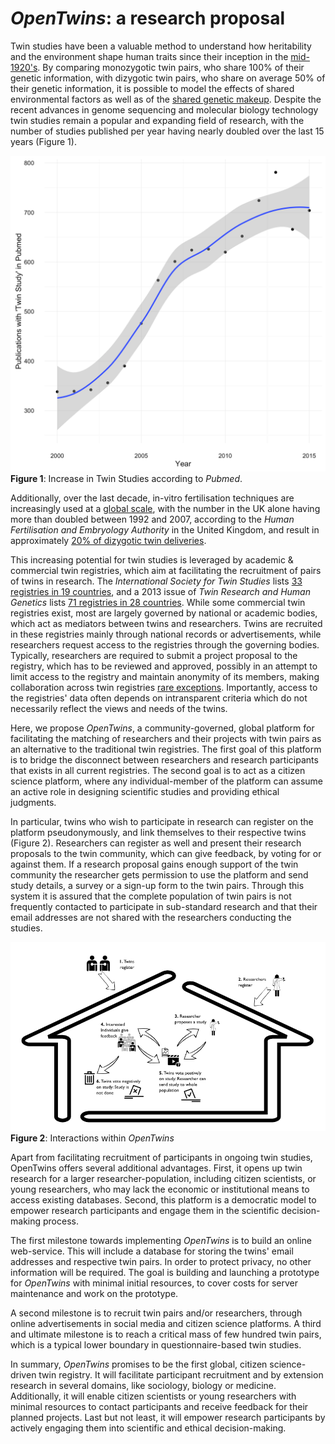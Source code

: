 # ***OpenTwins*: a research proposal**

Twin studies have been a valuable method to understand how heritability and the environment shape human traits since their inception in the [mid-1920's](http://link.springer.com/article/10.1007/BF01067795). By comparing monozygotic twin pairs, who share 100% of their genetic information, with dizygotic twin pairs, who share on average 50% of their genetic information, it is possible to model the effects of shared environmental factors as well as of the [shared genetic makeup](http://www.nature.com/nrg/journal/v3/n11/full/nrg932.html). Despite the recent advances in genome sequencing and molecular biology technology  twin studies remain a popular and expanding field of research, with the number of studies published per year having nearly doubled over the last 15 years (Figure 1). 

[![Figure 1](figures/FigurePubmed.png)](figures/FigurePubmed.png)
**Figure 1**: Increase in Twin Studies according to *Pubmed*.

Additionally, over the last decade, in-vitro fertilisation ​techniques are increasingly used at a [global scale](https://rbej.biomedcentral.com/articles/10.1186/s12958-016-0225-2), with the number in the UK alone having more than doubled between 1992 and 2007, according to the *Human Fertilisation and Embryology Authority* in the United Kingdom, and result in approximately [20% of dizygotic twin deliveries](https://academic.oup.com/humrep/article-lookup/doi/10.1093/humrep/dev319).

This increasing potential for twin studies is leveraged by academic & commercial twin registries, which aim at facilitating the recruitment of pairs of twins in research. The *International Society for Twin Studies* lists [33 registries in 19 countries](http://www.twinstudies.org/information/twinregisters/), and a 2013 issue of *Twin Research and Human Genetics* lists [71 registries in 28 countries](https://www.cambridge.org/core/journals/twin-research-and-human-genetics/article/twin-registries-worldwide-an-important-resource-for-scientific-research/B2FE0402907635B6808D95CA18441C64). While some commercial twin registries exist, most are largely governed by national or academic bodies, which act as mediators between twins and researchers. Twins are recruited in these registries mainly through national records or advertisements, while researchers request access to the registries through the governing bodies. Typically, researchers are required to submit a project proposal to the registry, which has to be reviewed and approved, possibly in an attempt to limit access to the registry and maintain anonymity of its members, making collaboration across twin registries [rare exceptions](https://www.cambridge.org/core/journals/twin-research-and-human-genetics/article/div-classtitlethe-codatwins-project-the-cohort-description-of-collaborative-project-of-development-of-anthropometrical-measures-in-twins-to-study-macro-environmental-variation-in-genetic-and-environmental-effects-on-anthropometric-traitsdiv/F80F458FA3F22ECABF80648A9901706C). Importantly, access to the registries' data  often depends on intransparent criteria which do not necessarily reflect the views and needs of the twins. 

Here, we propose *OpenTwins*, a community-governed, global platform for facilitating the matching of researchers and their projects with twin pairs as an alternative to the traditional twin registries. The first goal of this platform is to bridge the disconnect between researchers and research participants that exists in all current registries. The second goal is to act as a citizen science platform, where any individual-member of the platform can assume an active role in designing scientific studies and providing ethical judgments. 

In particular, twins who wish to participate in research can register on the platform pseudonymously, and link themselves to their respective twins (Figure 2). Researchers can register as well and present their research proposals to the twin community, which can give feedback, by voting for or against them. If a research proposal gains enough support of the twin community the researcher gets permission to use the platform and send study details, a survey or a sign-up form to the twin pairs. Through this system it is assured that the complete population of twin pairs is not frequently contacted to participate in sub-standard research and that their email addresses are not shared with the researchers conducting the studies. 

[![Figure 2](figures/scheme.png)](figures/scheme.png)
**Figure 2**: Interactions within *OpenTwins*

Apart from facilitating recruitment of participants in ongoing twin studies, OpenTwins offers several additional advantages. First, it opens up twin research for a larger researcher-population, including citizen scientists, or young researchers, who may lack the economic or institutional means to access existing databases. Second, this platform is a democratic model to empower research participants and engage them in the scientific decision-making process.

The first milestone towards implementing *OpenTwins* is to build an online web-service. This will include a database for storing the twins' email addresses and respective twin pairs. In order to protect privacy, no other information will be required. The goal is building and launching a prototype for *OpenTwins* with minimal initial resources, to cover costs for server maintenance and work on the prototype.

A second milestone is to recruit twin pairs and/or researchers, through online advertisements in social media and citizen science platforms. A third and ultimate milestone is to reach a critical mass of few hundred twin pairs, which is a typical lower boundary in questionnaire-based twin studies. 

In summary, *OpenTwins* promises to be the first global, citizen science-driven twin registry. It will facilitate participant recruitment and by extension research in several domains, like sociology, biology or medicine. Additionally, it will enable citizen scientists or young researchers with minimal resources to contact participants and receive feedback for their planned projects. Last but not least, it will empower research participants by actively engaging them into scientific and ethical decision-making.

